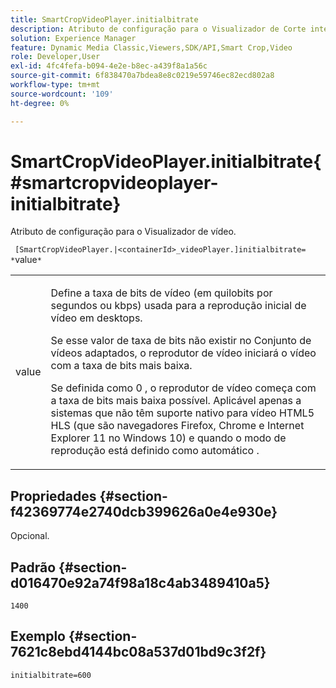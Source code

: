 ```yaml
---
title: SmartCropVideoPlayer.initialbitrate
description: Atributo de configuração para o Visualizador de Corte inteligente de vídeo.
solution: Experience Manager
feature: Dynamic Media Classic,Viewers,SDK/API,Smart Crop,Video
role: Developer,User
exl-id: 4fc4fefa-b094-4e2e-b8ec-a439f8a1a56c
source-git-commit: 6f838470a7bdea8e8c0219e59746ec82ecd802a8
workflow-type: tm+mt
source-wordcount: '109'
ht-degree: 0%

---
```


# SmartCropVideoPlayer.initialbitrate{#smartcropvideoplayer-initialbitrate}

Atributo de configuração para o Visualizador de vídeo.

` [SmartCropVideoPlayer.|<containerId>_videoPlayer.]initialbitrate= *`value`*`

<table id="table_C616483932C2482CA9794DDD7313FD7C"> 
 <tbody> 
  <tr> 
   <td colname="col1"> <p> <span class="codeph"> value </span> </p> </td> 
   <td colname="col2"> <p>Define a taxa de bits de vídeo (em quilobits por segundos ou kbps) usada para a reprodução inicial de vídeo em desktops. </p> <p>Se esse valor de taxa de bits não existir no Conjunto de vídeos adaptados, o reprodutor de vídeo iniciará o vídeo com a taxa de bits mais baixa. </p> <p>Se definida como <span class="codeph"> 0 </span>, o reprodutor de vídeo começa com a taxa de bits mais baixa possível. Aplicável apenas a sistemas que não têm suporte nativo para vídeo HTML5 HLS (que são navegadores Firefox, Chrome e Internet Explorer 11 no Windows 10) e quando o modo de reprodução está definido como <span class="codeph"> automático </span>. </p> </td> 
  </tr> 
 </tbody> 
</table>

## Propriedades {#section-f42369774e2740dcb399626a0e4e930e}

Opcional.

## Padrão {#section-d016470e92a74f98a18c4ab3489410a5}

`1400`

## Exemplo {#section-7621c8ebd4144bc08a537d01bd9c3f2f}

```
initialbitrate=600
```
